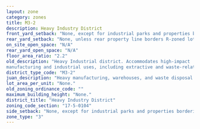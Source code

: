 ```yaml
---
layout: zone
category: zones
title: M3-2
description: Heavy Industry District
front_yard_setback: "None, except for industrial parks and properties bordering R-zoned lots (see 17-5-0405-A for details)."
rear_yard_setback: "None, unless rear property line borders R-zoned lot&#39;s side or rear property line. Then the minimum setback is 30 ft."
on_site_open_space: "N/A"
rear_yard_open_space: "N/A"
floor_area_ratio: "2.2"
old_description: "Heavy Industrial district. Accommodates high-impact 
manufacturing and industrial uses, including extractive and waste-related uses."
district_type_code: "M3-2"
juan_description: "Heavy manufacturing, warehouses, and waste disposal - junkyards, landfills, and incinerators."
lot_area_per_unit: "None."
old_zoning_ordinance_code: ""
maximum_building_height: "None."
district_title: "Heavy Industry District"
zoning_code_section: "17-5-0104"
side_setback: "None, except for industrial parks and properties bordering R-zoned lots (see 17-5-0405-A for details)."
zone_type: "3"
---
```

